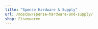 ```yaml
---
title: "Spense Hardware & Supply"
url: /moscow/spense-hardware-und-supply/
shop: Eisenwaren
---
```

